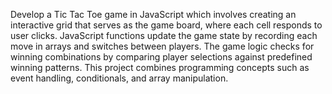 Develop a Tic Tac Toe game in JavaScript which involves creating an interactive grid that serves as the game board, where each cell responds to user clicks. JavaScript functions update the game state by recording each move in arrays and switches between players. The game logic checks for winning combinations by comparing player selections against predefined winning patterns. This project combines programming concepts such as event handling, conditionals, and array manipulation.
